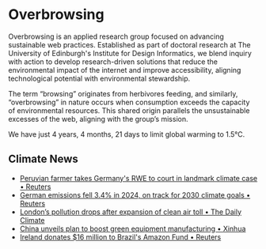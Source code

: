 # Overbrowsing

Overbrowsing is an applied research group focused on advancing sustainable web practices. Established as part of doctoral research at The University of Edinburgh's Institute for Design Informatics, we blend inquiry with action to develop research-driven solutions that reduce the environmental impact of the internet and improve accessibility, aligning technological potential with environmental stewardship.

The term “browsing” originates from herbivores feeding, and similarly, “overbrowsing” in nature occurs when consumption exceeds the capacity of environmental resources. This shared origin parallels the unsustainable excesses of the web, aligning with the group’s mission.

<!-- clock-time -->
We have just 4 years, 4 months, 21 days to limit global warming to 1.5°C.
<!-- /clock-time -->

## Climate News
<!-- clock-news -->
- [Peruvian farmer takes Germany's RWE to court in landmark climate case • Reuters](https://www.reuters.com/sustainability/peruvian-farmer-takes-german-energy-giant-rwe-court-landmark-climate-case-2025-03-16/ )
- [German emissions fell 3.4% in 2024, on track for 2030 climate goals • Reuters](https://www.reuters.com/sustainability/sustainable-finance-reporting/ireland-donates-16-million-brazils-amazon-fund-2025-03-12/ )
- [London’s pollution drops after expansion of clean air toll • The Daily Climate](https://www.dailyclimate.org/londons-pollution-drops-after-expansion-of-clean-air-toll-2671327331.html )
- [China unveils plan to boost green equipment manufacturing • Xinhua](https://english.news.cn/20250312/726a0fcc5a164c928108347ce4240fed/c.html )
- [Ireland donates $16 million to Brazil's Amazon Fund • Reuters](https://www.reuters.com/sustainability/sustainable-finance-reporting/ireland-donates-16-million-brazils-amazon-fund-2025-03-12/ )
<!-- /clock-news -->
